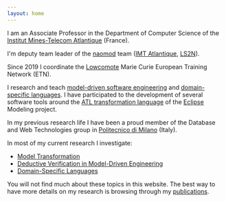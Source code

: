 ```yaml
---
layout: home
---
```


I am an Associate Professor in the Department of Computer Science of the [Institut Mines-Telecom Atlantique](http://www.imt-atlantique.fr/) (France). 

I'm deputy team leader of the [naomod](https://naomod.github.io/) team ([IMT Atlantique](http://www.imt-atlantique.fr/), [LS2N](http://ls2n.fr/)). 

Since 2019 I coordinate the [Lowcomote](https://www.lowcomote.eu/) Marie Curie European Training Network (ETN).

I research and teach [model-driven software engineering](https://en.wikipedia.org/wiki/Model-driven_engineering) and [domain-specific languages](https://en.wikipedia.org/wiki/Domain-specific_language). I have participated to the development of several software tools around the [ATL transformation language](https://www.eclipse.org/atl/) of the [Eclipse](https://eclipse.org/) Modeling project.

In my previous research life I have been a proud member of the Database and Web Technologies group in [Politecnico di Milano](http://www.polimi.it/en/english-version/) (Italy).

In most of my current research I investigate:

* [Model Transformation](http://web.emn.fr/x-info/atlanmod/index.php?title=Model_Transformation)
* [Deductive Verification in Model-Driven Engineering](http://web.emn.fr/x-info/atlanmod/index.php?title=Model_Quality)
* [Domain-Specific Languages](https://en.wikipedia.org/wiki/Domain-specific_language)

You will not find much about these topics in this website. The best way to have more details on my research is browsing through my [publications](publications).
